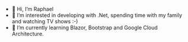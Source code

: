 - 👋 Hi, I’m Raphael
- 👀 I’m interested in developing with .Net, spending time with my family and watching TV shows :-)
- 🌱 I’m currently learning Blazor, Bootstrap and Google Cloud Architecture.

<!---
RaphaelHaMa/RaphaelHaMa is a ✨ special ✨ repository because its `README.md` (this file) appears on your GitHub profile.
You can click the Preview link to take a look at your changes.
--->
